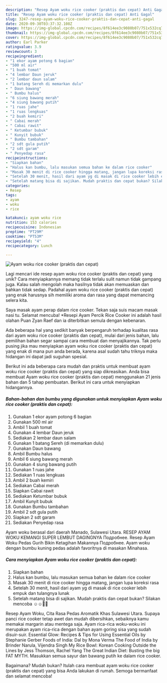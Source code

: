 ```yaml
---
description: "Resep Ayam woku rice cooker (praktis dan cepat) Anti Gagal"
title: "Resep Ayam woku rice cooker (praktis dan cepat) Anti Gagal"
slug: 3247-resep-ayam-woku-rice-cooker-praktis-dan-cepat-anti-gagal
date: 2020-09-30T03:37:32.108Z
image: https://img-global.cpcdn.com/recipes/8f614ee3c9080b07/751x532cq70/ayam-woku-rice-cooker-praktis-dan-cepat-foto-resep-utama.jpg
thumbnail: https://img-global.cpcdn.com/recipes/8f614ee3c9080b07/751x532cq70/ayam-woku-rice-cooker-praktis-dan-cepat-foto-resep-utama.jpg
cover: https://img-global.cpcdn.com/recipes/8f614ee3c9080b07/751x532cq70/ayam-woku-rice-cooker-praktis-dan-cepat-foto-resep-utama.jpg
author: Earl Parker
ratingvalue: 3.9
reviewcount: 3
recipeingredient:
- "1 ekor ayam potong 6 bagian"
- "500 ml air"
- "1 buah tomat"
- "4 lembar Daun jeruk"
- "2 lembar daun salam"
- "1 batang Sereh di memarkan dulu"
- " Daun bawang"
- " Bumbu halus"
- "6 siung bawang merah"
- "4 siung bawang putih"
- "1 ruas jahe"
- "1 ruas lengkuas"
- "2 buah kemiri"
- " Cabai merah"
- " Cabai rawit"
- " Ketumbar bubuk"
- " Kunyit bubuk"
- " Bumbu tambahan"
- "2 sdt gula putih"
- "2 sdt garam"
- " Penyedap rasa"
recipeinstructions:
- "Siapkan bahan"
- "Halus kan bumbu, lalu masukan semua bahan ke dalam rice cooker"
- "Masak 30 menit di rice cooker hingga matang, jangan lupa koreksi rasa"
- "Setelah 30 menit, hasil dari ayam yg di masak di rice cooker lebih empuk dan tulangnya lunak"
- "Setelah matang bisa di sajikan. Mudah praktis dan cepat bukan? Silakan mencoba ☺️☺️👍🏻"
categories:
- Resep
tags:
- ayam
- woku
- rice

katakunci: ayam woku rice 
nutrition: 153 calories
recipecuisine: Indonesian
preptime: "PT29M"
cooktime: "PT53M"
recipeyield: "4"
recipecategory: Lunch

---
```



![Ayam woku rice cooker (praktis dan cepat)](https://img-global.cpcdn.com/recipes/8f614ee3c9080b07/751x532cq70/ayam-woku-rice-cooker-praktis-dan-cepat-foto-resep-utama.jpg)

Lagi mencari ide resep ayam woku rice cooker (praktis dan cepat) yang unik? Cara menyiapkannya memang tidak terlalu sulit namun tidak gampang juga. Kalau salah mengolah maka hasilnya tidak akan memuaskan dan bahkan tidak sedap. Padahal ayam woku rice cooker (praktis dan cepat) yang enak harusnya sih memiliki aroma dan rasa yang dapat memancing selera kita.

Saya masak ayam perap dalam rice cooker. Tekan saja suis macam masak nasi tu. Selamat mencuba! *Resepi Ayam Percik Rice Cooker ini adalah hasil olahan Puan Zyan Raef dan ia diterbitkan semula dengan kebenaran.

Ada beberapa hal yang sedikit banyak berpengaruh terhadap kualitas rasa dari ayam woku rice cooker (praktis dan cepat), mulai dari jenis bahan, lalu pemilihan bahan segar sampai cara membuat dan menyajikannya. Tak perlu pusing jika mau menyiapkan ayam woku rice cooker (praktis dan cepat) yang enak di mana pun anda berada, karena asal sudah tahu triknya maka hidangan ini dapat jadi suguhan spesial.


Berikut ini ada beberapa cara mudah dan praktis untuk membuat ayam woku rice cooker (praktis dan cepat) yang siap dikreasikan. Anda bisa membuat Ayam woku rice cooker (praktis dan cepat) menggunakan 21 jenis bahan dan 5 tahap pembuatan. Berikut ini cara untuk menyiapkan hidangannya.

<!--inarticleads1-->

##### Bahan-bahan dan bumbu yang digunakan untuk menyiapkan Ayam woku rice cooker (praktis dan cepat):

1. Gunakan 1 ekor ayam potong 6 bagian
1. Gunakan 500 ml air
1. Ambil 1 buah tomat
1. Gunakan 4 lembar Daun jeruk
1. Sediakan 2 lembar daun salam
1. Gunakan 1 batang Sereh (di memarkan dulu)
1. Gunakan  Daun bawang
1. Ambil  Bumbu halus
1. Ambil 6 siung bawang merah
1. Gunakan 4 siung bawang putih
1. Gunakan 1 ruas jahe
1. Sediakan 1 ruas lengkuas
1. Ambil 2 buah kemiri
1. Sediakan  Cabai merah
1. Siapkan  Cabai rawit
1. Sediakan  Ketumbar bubuk
1. Ambil  Kunyit bubuk
1. Gunakan  Bumbu tambahan
1. Ambil 2 sdt gula putih
1. Siapkan 2 sdt garam
1. Sediakan  Penyedap rasa


Ayam woku berasal dari daerah Manado, Sulawesi Utara. RESEP AYAM WOKU KEMANGI SUPER LEMBUT DAGINGNYA Подробнее. Resep Ayam Woku Pedas Gurih Bikin Ketagihan Makannya Подробнее. Ayam woku dengan bumbu kuning pedas adalah favoritnya di masakan Minahasa. 

<!--inarticleads2-->

##### Cara menyiapkan Ayam woku rice cooker (praktis dan cepat):

1. Siapkan bahan
1. Halus kan bumbu, lalu masukan semua bahan ke dalam rice cooker
1. Masak 30 menit di rice cooker hingga matang, jangan lupa koreksi rasa
1. Setelah 30 menit, hasil dari ayam yg di masak di rice cooker lebih empuk dan tulangnya lunak
1. Setelah matang bisa di sajikan. Mudah praktis dan cepat bukan? Silakan mencoba ☺️☺️👍🏻


Resep Ayam Woku, Cita Rasa Pedas Aromatik Khas Sulawesi Utara. Supaya panci rice cooker tetap awet dan mudah dibersihkan, sebaiknya kamu memakai margarin atau mentega saja. Ayam rica-rica woku-woku ini merupakan ayam rica-rica dengan bahan ayam goring sisa yang sudah disuir-suir. Essential Glow: Recipes &amp; Tips for Using Essential Oils by Stephanie Gerber Foods of India: Dal by Mona Verma The Food of India by Brinder Narula, Vijendra Singh My Rice Bowl: Korean Cooking Outside the Lines by Jess Thomson, Rachel Yang The Great Indian Diet: Busting the big FAT MYTH. Masukkan semua sayur dan bawang putih ke dalam rice cooker. 

Bagaimana? Mudah bukan? Itulah cara membuat ayam woku rice cooker (praktis dan cepat) yang bisa Anda lakukan di rumah. Semoga bermanfaat dan selamat mencoba!
